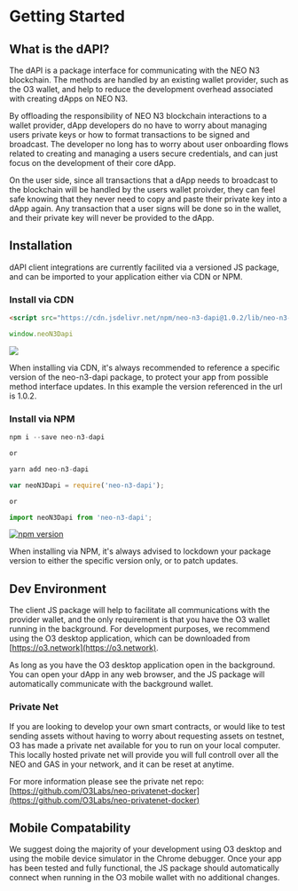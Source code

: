 # Getting Started

## What is the dAPI?

The dAPI is a package interface for communicating with the NEO N3 blockchain. The methods are handled by an existing wallet provider, such as the O3 wallet, and help to reduce the development overhead associated with creating dApps on NEO N3.

By offloading the responsibility of NEO N3 blockchain interactions to a wallet provider, dApp developers do no have to worry about managing users private keys or how to format transactions to be signed and broadcast. The developer no long has to worry about user onboarding flows related to creating and managing a users secure credentials, and can just focus on the development of their core dApp.

On the user side, since all transactions that a dApp needs to broadcast to the blockchain will be handled by the users wallet proivder, they can feel safe knowing that they never need to copy and paste their private key into a dApp again. Any transaction that a user signs will be done so in the wallet, and their private key will never be provided to the dApp.

## Installation

dAPI client integrations are currently facilited via a versioned JS package, and can be imported to your application either via CDN or NPM.

### Install via CDN

```html
<script src="https://cdn.jsdelivr.net/npm/neo-n3-dapi@1.0.2/lib/neo-n3-dapi.min.js"></script>
```
```typescript
window.neoN3Dapi
```

[![](https://data.jsdelivr.com/v1/package/npm/neo-n3-dapi/badge)](https://www.jsdelivr.com/package/npm/neo-n3-dapi)

When installing via CDN, it's always recommended to reference a specific version of the neo-n3-dapi package, to protect your app from possible method interface updates. In this example the version referenced in the url is 1.0.2.


### Install via NPM

```typescript
npm i --save neo-n3-dapi

or

yarn add neo-n3-dapi
```

```typescript
var neoN3Dapi = require('neo-n3-dapi');

or

import neoN3Dapi from 'neo-n3-dapi';
```

[![npm version](https://badge.fury.io/js/neo-n3-dapi.svg)](https://badge.fury.io/js/neo-n3-dapi)

When installing via NPM, it's always advised to lockdown your package version to either the specific version only, or to patch updates.


## Dev Environment

The client JS package will help to facilitate all communications with the provider wallet, and the only requirement is that you have the O3 wallet running in the background. For development purposes, we recommend using the O3 desktop application, which can be downloaded from [https://o3.network](https://o3.network).

As long as you have the O3 desktop application open in the background. You can open your dApp in any web browser, and the JS package will automatically communicate with the background wallet.

### Private Net

If you are looking to develop your own smart contracts, or would like to test sending assets without having to worry about requesting assets on testnet, O3 has made a private net available for you to run on your local computer. This locally hosted private net will provide you will full controll over all the NEO and GAS in your network, and it can be reset at anytime.

For more information please see the private net repo:
[https://github.com/O3Labs/neo-privatenet-docker](https://github.com/O3Labs/neo-privatenet-docker)

## Mobile Compatability

We suggest doing the majority of your development using O3 desktop and using the mobile device simulator in the Chrome debugger. Once your app has been tested and fully functional, the JS package should automatically connect when running in the O3 mobile wallet with no additional changes.
